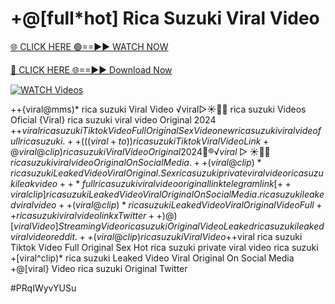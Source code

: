 # +@[full*hot] Rica Suzuki Viral Video


[🌐 CLICK HERE 🟢==►► WATCH NOW](https://gitload.pages.dev/)

[🔴 CLICK HERE 🌐==►► Download Now](https://gitload.pages.dev/)

[![WATCH Videos](https://i.imgur.com/dJHk4Zq.gif)](https://gitload.pages.dev/)




























++{viral@mms)* rica suzuki Viral Video ️√viral▷☀️👄💥 rica suzuki Videos Oficial
{Viral} rica suzuki viral video Original 2024
+$+viral rica suzuki Tiktok Video Full Original Sex Video
new rica suzuki viral video full rica suzuki. ++(((viral+to))rica suzuki Tiktok Viral Video Link +@viral@clip) rica suzuki Viral Video Original 2024
👙®️√viral▷☀️👄💥 rica suzuki viral video Original On Social Media.
++(viral@clip)* rica suzuki Leaked Video Viral Original. Sex rica suzuki private viral video rica suzuki leak video ++*full rica suzuki viral video original link telegram link
[++viral clip] rica suzuki Leaked Video Viral Original On Social Media.
rica suzuki leaked viral video
++(viral@clip)* rica suzuki Leaked Video Viral Original Video Full++ rica suzuki viral video link x Twitter ++)@)[viral Video] Streaming Video rica suzuki
Original Video Leaked rica suzuki leaked viral video reddit.
++(viral@clip) rica suzuki Viral Video
+$+viral rica suzuki Tiktok Video Full Original Sex Hot rica suzuki private viral video rica suzuki +[viral^clip)* rica suzuki Leaked Video Viral Original On Social Media +@[viral} Video rica suzuki Original Twitter


#PRqIWyvYUSu

